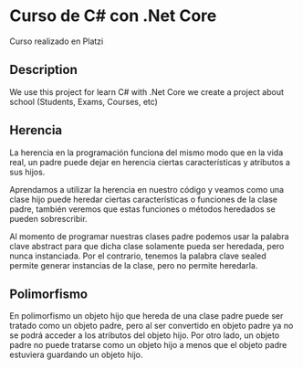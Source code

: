 # Curso de C# con .Net Core

Curso realizado en Platzi

## Description

We use this project for learn C# with .Net Core we create a project about school (Students, Exams, Courses, etc)


## Herencia

La herencia en la programación funciona del mismo modo que en la vida real, un padre puede dejar en herencia ciertas características y atributos a sus hijos.

Aprendamos a utilizar la herencia en nuestro código y veamos como una clase hijo puede heredar ciertas características o funciones de la clase padre, también veremos que estas funciones o métodos heredados se pueden sobrescribir.

Al momento de programar nuestras clases padre podemos usar la palabra clave abstract para que dicha clase solamente pueda ser heredada, pero nunca instanciada. Por el contrario, tenemos la palabra clave sealed permite generar instancias de la clase, pero no permite heredarla.

## Polimorfismo
En polimorfismo un objeto hijo que hereda de una clase padre puede ser tratado como un objeto padre, pero al ser convertido en objeto padre ya no se podrá acceder a los atributos del objeto hijo. Por otro lado, un objeto padre no puede tratarse como un objeto hijo a menos que el objeto padre estuviera guardando un objeto hijo.
